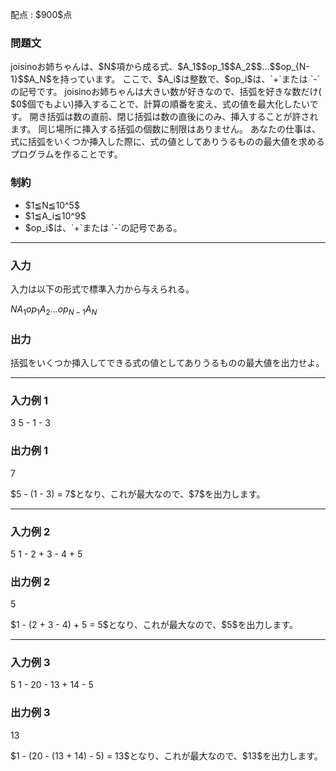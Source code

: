 
<div>

<span>

<span>

<p>
配点 : $900$点
</p>

<div>

<section>

### **問題文**

<p>
joisinoお姉ちゃんは、$N$項から成る式、$A_1$$op_1$$A_2$$...$$op_{N-1}$$A_N$を持っています。
ここで、$A_i$は整数で、$op_i$は、`+`または `-`の記号です。
joisinoお姉ちゃんは大きい数が好きなので、括弧を好きな数だけ( $0$個でもよい)挿入することで、計算の順番を変え、式の値を最大化したいです。
開き括弧は数の直前、閉じ括弧は数の直後にのみ、挿入することが許されます。
同じ場所に挿入する括弧の個数に制限はありません。
あなたの仕事は、式に括弧をいくつか挿入した際に、式の値としてありうるものの最大値を求めるプログラムを作ることです。
</p>

</section>

</div>

<div>

<section>

### **制約**

<ul>

<li>
$1≦N≦10^5$
</li>

<li>
$1≦A_i≦10^9$
</li>

<li>
$op_i$は、`+`または `-`の記号である。
</li>

</ul>

</section>

</div>

---

<div>

<div>

<section>

### **入力**

<p>
入力は以下の形式で標準入力から与えられる。
</p>

<div>

$N$$A_1$$op_1$$A_2$$...$$op_{N-1}$$A_N$
</div>

</section>

</div>

<div>

<section>

### **出力**

<p>
括弧をいくつか挿入してできる式の値としてありうるものの最大値を出力せよ。
</p>

</section>

</div>

</div>

---

<div>

<section>

### **入力例 1**

<div>

3
5 - 1 - 3

</div>

</section>

</div>

<div>

<section>

### **出力例 1**

<div>

7

</div>

<p>
$5 - (1 - 3) = 7$となり、これが最大なので、$7$を出力します。
</p>

</section>

</div>

---

<div>

<section>

### **入力例 2**

<div>

5
1 - 2 + 3 - 4 + 5

</div>

</section>

</div>

<div>

<section>

### **出力例 2**

<div>

5

</div>

<p>
$1 - (2 + 3 - 4) + 5 = 5$となり、これが最大なので、$5$を出力します。
</p>

</section>

</div>

---

<div>

<section>

### **入力例 3**

<div>

5
1 - 20 - 13 + 14 - 5

</div>

</section>

</div>

<div>

<section>

### **出力例 3**

<div>

13

</div>

<p>
$1 - (20 - (13 + 14) - 5) = 13$となり、これが最大なので、$13$を出力します。
</p>

</section>

</div>

</span>

</span>

</div>
